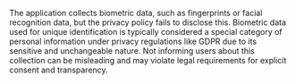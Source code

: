 The application collects biometric data, such as fingerprints or facial recognition data, but the privacy policy fails to disclose this. Biometric data used for unique identification is typically considered a special category of personal information under privacy regulations like GDPR due to its sensitive and unchangeable nature. Not informing users about this collection can be misleading and may violate legal requirements for explicit consent and transparency.